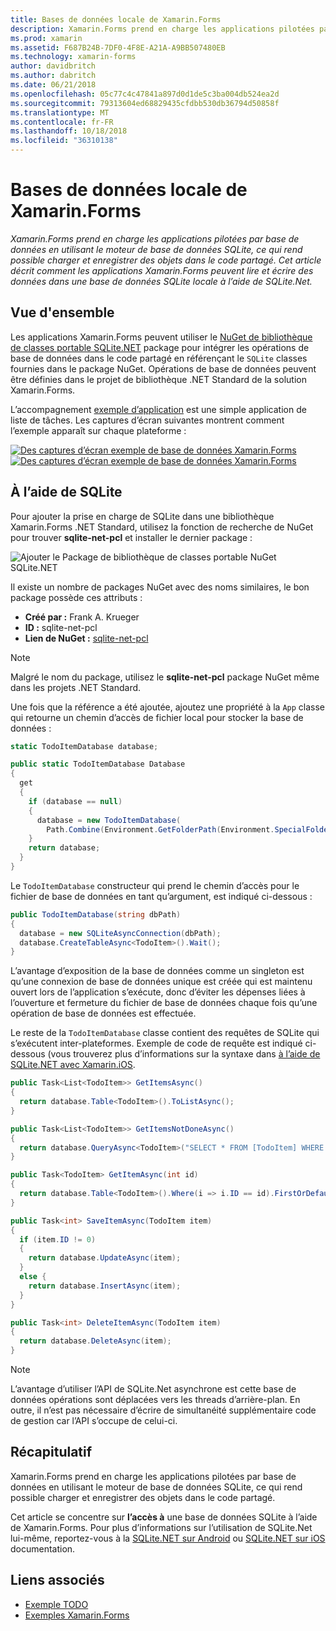 ```yaml
---
title: Bases de données locale de Xamarin.Forms
description: Xamarin.Forms prend en charge les applications pilotées par base de données en utilisant le moteur de base de données SQLite, ce qui rend possible charger et enregistrer des objets dans le code partagé. Cet article décrit comment les applications Xamarin.Forms peuvent lire et écrire des données dans une base de données SQLite locale à l’aide de SQLite.Net.
ms.prod: xamarin
ms.assetid: F687B24B-7DF0-4F8E-A21A-A9BB507480EB
ms.technology: xamarin-forms
author: davidbritch
ms.author: dabritch
ms.date: 06/21/2018
ms.openlocfilehash: 05c77c4c47841a897d0d1de5c3ba004db524ea2d
ms.sourcegitcommit: 79313604ed68829435cfdbb530db36794d50858f
ms.translationtype: MT
ms.contentlocale: fr-FR
ms.lasthandoff: 10/18/2018
ms.locfileid: "36310138"
---
```

# <a name="xamarinforms-local-databases"></a>Bases de données locale de Xamarin.Forms

_Xamarin.Forms prend en charge les applications pilotées par base de données en utilisant le moteur de base de données SQLite, ce qui rend possible charger et enregistrer des objets dans le code partagé. Cet article décrit comment les applications Xamarin.Forms peuvent lire et écrire des données dans une base de données SQLite locale à l’aide de SQLite.Net._

## <a name="overview"></a>Vue d'ensemble

Les applications Xamarin.Forms peuvent utiliser le [NuGet de bibliothèque de classes portable SQLite.NET](https://www.nuget.org/packages/sqlite-net-pcl/) package pour intégrer les opérations de base de données dans le code partagé en référençant le `SQLite` classes fournies dans le package NuGet. Opérations de base de données peuvent être définies dans le projet de bibliothèque .NET Standard de la solution Xamarin.Forms.

L’accompagnement [exemple d’application](https://github.com/xamarin/xamarin-forms-samples/tree/master/Todo) est une simple application de liste de tâches. Les captures d’écran suivantes montrent comment l’exemple apparaît sur chaque plateforme :

[![Des captures d’écran exemple de base de données Xamarin.Forms](databases-images/todo-list-sml.png "TodoList première Page Screenshots")](databases-images/todo-list.png#lightbox "TodoList première Page Screenshots") [ ![ Des captures d’écran exemple de base de données Xamarin.Forms](databases-images/todo-list-sml.png "TodoList première Page Screenshots")](databases-images/todo-list.png#lightbox "TodoList première Page Screenshots")

<a name="Using_SQLite_with_PCL" />

## <a name="using-sqlite"></a>À l’aide de SQLite

Pour ajouter la prise en charge de SQLite dans une bibliothèque Xamarin.Forms .NET Standard, utilisez la fonction de recherche de NuGet pour trouver **sqlite-net-pcl** et installer le dernier package :

![Ajouter le Package de bibliothèque de classes portable NuGet SQLite.NET](databases-images/vs2017-sqlite-pcl-nuget.png "ajouter le Package de bibliothèque de classes portable SQLite.NET de NuGet")

Il existe un nombre de packages NuGet avec des noms similaires, le bon package possède ces attributs :

- **Créé par :** Frank A. Krueger
- **ID :** sqlite-net-pcl
- **Lien de NuGet :** [sqlite-net-pcl](https://www.nuget.org/packages/sqlite-net-pcl/)

> [!NOTE]
> Malgré le nom du package, utilisez le **sqlite-net-pcl** package NuGet même dans les projets .NET Standard.

Une fois que la référence a été ajoutée, ajoutez une propriété à la `App` classe qui retourne un chemin d’accès de fichier local pour stocker la base de données :

```csharp
static TodoItemDatabase database;

public static TodoItemDatabase Database
{
  get
  {
    if (database == null)
    {
      database = new TodoItemDatabase(
        Path.Combine(Environment.GetFolderPath(Environment.SpecialFolder.LocalApplicationData), "TodoSQLite.db3"));
    }
    return database;
  }
}
```

Le `TodoItemDatabase` constructeur qui prend le chemin d’accès pour le fichier de base de données en tant qu’argument, est indiqué ci-dessous :

```csharp
public TodoItemDatabase(string dbPath)
{
  database = new SQLiteAsyncConnection(dbPath);
  database.CreateTableAsync<TodoItem>().Wait();
}
```

L’avantage d’exposition de la base de données comme un singleton est qu’une connexion de base de données unique est créée qui est maintenu ouvert lors de l’application s’exécute, donc d’éviter les dépenses liées à l’ouverture et fermeture du fichier de base de données chaque fois qu’une opération de base de données est effectuée.

Le reste de la `TodoItemDatabase` classe contient des requêtes de SQLite qui s’exécutent inter-plateformes. Exemple de code de requête est indiqué ci-dessous (vous trouverez plus d’informations sur la syntaxe dans [à l’aide de SQLite.NET avec Xamarin.iOS](~/ios/data-cloud/data/using-sqlite-orm.md).

```csharp
public Task<List<TodoItem>> GetItemsAsync()
{
  return database.Table<TodoItem>().ToListAsync();
}

public Task<List<TodoItem>> GetItemsNotDoneAsync()
{
  return database.QueryAsync<TodoItem>("SELECT * FROM [TodoItem] WHERE [Done] = 0");
}

public Task<TodoItem> GetItemAsync(int id)
{
  return database.Table<TodoItem>().Where(i => i.ID == id).FirstOrDefaultAsync();
}

public Task<int> SaveItemAsync(TodoItem item)
{
  if (item.ID != 0)
  {
    return database.UpdateAsync(item);
  }
  else {
    return database.InsertAsync(item);
  }
}

public Task<int> DeleteItemAsync(TodoItem item)
{
  return database.DeleteAsync(item);
}
```

> [!NOTE]
> L’avantage d’utiliser l’API de SQLite.Net asynchrone est cette base de données opérations sont déplacées vers les threads d’arrière-plan. En outre, il n’est pas nécessaire d’écrire de simultanéité supplémentaire code de gestion car l’API s’occupe de celui-ci.

## <a name="summary"></a>Récapitulatif

Xamarin.Forms prend en charge les applications pilotées par base de données en utilisant le moteur de base de données SQLite, ce qui rend possible charger et enregistrer des objets dans le code partagé.

Cet article se concentre sur **l’accès à** une base de données SQLite à l’aide de Xamarin.Forms. Pour plus d’informations sur l’utilisation de SQLite.Net lui-même, reportez-vous à la [SQLite.NET sur Android](~/android/data-cloud/data-access/using-sqlite-orm.md) ou [SQLite.NET sur iOS](~/ios/data-cloud/data/using-sqlite-orm.md) documentation.

## <a name="related-links"></a>Liens associés

- [Exemple TODO](https://developer.xamarin.com/samples/xamarin-forms/Todo/)
- [Exemples Xamarin.Forms](https://developer.xamarin.com/samples/xamarin-forms/all/)

